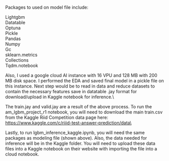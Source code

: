 Packages to used on model file include:

Lightgbm\
Datatable\
Optuna\
Pickle\
Pandas\
Numpy\
Gc\
sklearn.metrics\
Collections\
Tqdm.notebook

Also, I used a google cloud AI instance with 16 VPU and 128 MB with 200 MB disk space. I performed the EDA and saved final model in a pickle file on this instance. Next step would be to read in data and reduce datasets to contain the necessary features save in datatable .jay format for download/upload in Kaggle notebook for inference.\

The train.jay and valid.jay are a result of the above process. 
To run the am_lgbm_project_r1 notebook, you will need to download the main train.csv from the Kaggle Riid Competition data page here: https://www.kaggle.com/c/riiid-test-answer-prediction/data\

Lastly, to run lgbm_inference_kaggle.ipynb, you will need the same packages as modeling file (shown above). 
Also, the data needed for inference will be in the Kaggle folder. 
You will need to upload these data files into a Kaggle notebook on their website with importing the file into a cloud notebook.
